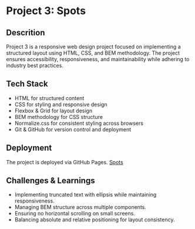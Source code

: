 # Project 3: Spots

## Descrition

Project 3 is a responsive web design project focused on implementing a structured layout using HTML, CSS, and BEM methodology. The project ensures accessibility, responsiveness, and maintainability while adhering to industry best practices.

## Tech Stack

- HTML for structured content
- CSS for styling and responsive design
- Flexbox & Grid for layout design
- BEM methodology for CSS structure
- Normalize.css for consistent styling across browsers
- Git & GitHub for version control and deployment

## Deployment

The project is deployed via GitHub Pages. [Spots](https://burttany.github.io/se_project_spots/)

## Challenges & Learnings

- Implementing truncated text with ellipsis while maintaining responsiveness.
- Managing BEM structure across multiple components.
- Ensuring no horizontal scrolling on small screens.
- Balancing absolute and relative positioning for layout consistency.
